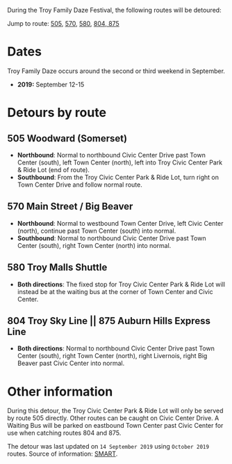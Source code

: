 During the Troy Family Daze Festival, the following routes will be detoured:

Jump to route: [505](#505-woodward-somerset), [570](#570-main-street--big-beaver), [580](#580-troy-malls-shuttle), [804, 875](#804-troy-sky-line--875-auburn-hills-express-line)

# Dates
Troy Family Daze occurs around the second or third weekend in September.

* **2019:** September 12-15

# Detours by route

## 505 Woodward (Somerset)
* **Northbound**: Normal to northbound Civic Center Drive past Town Center (south), left Town Center (north), left into Troy Civic Center Park & Ride Lot (end of route).
* **Southbound**: From the Troy Civic Center Park & Ride Lot, turn right on Town Center Drive and follow normal route.

## 570 Main Street / Big Beaver
* **Northbound**: Normal to westbound Town Center Drive, left Civic Center (north), continue past Town Center (south) into normal.
* **Southbound**: Normal to northbound Civic Center Drive past Town Center (south), right Town Center (north) into normal.

## 580 Troy Malls Shuttle
* **Both directions**: The fixed stop for Troy Civic Center Park & Ride Lot will instead be at the waiting bus at the corner of Town Center and Civic Center.

## 804 Troy Sky Line || 875 Auburn Hills Express Line
* **Both directions**: Normal to northbound Civic Center Drive past Town Center (south), right Town Center (north), right Livernois, right Big Beaver past Civic Center into normal.

# Other information
During this detour, the Troy Civic Center Park & Ride Lot will only be served by route 505 directly. Other routes can be caught on Civic Center Drive. A Waiting Bus will be parked on eastbound Town Center past Civic Center for use when catching routes 804 and 875.

The detour was last updated on `14 September 2019` using `October 2019` routes. Source of information: [SMART](http://www.smartbus.org/Schedules/Service-Bulletins/BulletinId/1005).